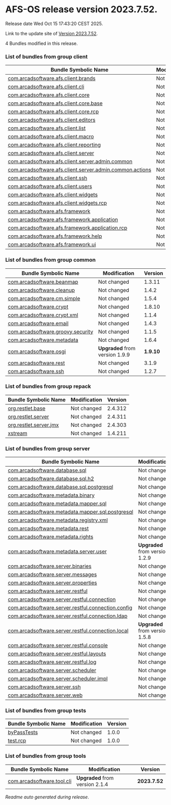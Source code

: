 # AFS-OS release version 2023.7.52.

Release date Wed Oct 15 17:43:20 CEST 2025.

Link to the update site of [Version 2023.7.52](https://github.com/ARCAD-Software/AFS/releases/download/2023.7.52/).

4 Bundles modified in this release.



### List of bundles from group **client**

Bundle Symbolic Name | Modification | Version
-------------------- | ------------ | -------
[com.arcadsoftware.afs.client.brands](bundles/client/afs.client.brands) | Not changed | 1.0.4
[com.arcadsoftware.afs.client.cli](bundles/client/afs.client.cli) | Not changed | 1.3.3
[com.arcadsoftware.afs.client.core](bundles/client/afs.client.core) | Not changed | 1.4.9
[com.arcadsoftware.afs.client.core.base](bundles/client/afs.client.core.base) | Not changed | 1.6.4
[com.arcadsoftware.afs.client.core.rcp](bundles/client/afs.client.core.rcp) | Not changed | 1.3.3
[com.arcadsoftware.afs.client.editors](bundles/client/afs.client.editors) | Not changed | 1.2.4
[com.arcadsoftware.afs.client.list](bundles/client/afs.client.list) | Not changed | 1.3.3
[com.arcadsoftware.afs.client.macro](bundles/client/afs.client.macro) | Not changed | 1.2.3
[com.arcadsoftware.afs.client.reporting](bundles/client/afs.client.reporting) | Not changed | 1.5.4
[com.arcadsoftware.afs.client.server](bundles/client/afs.client.server) | Not changed | 1.5.5
[com.arcadsoftware.afs.client.server.admin.common](bundles/client/afs.client.server.admin.common) | Not changed | 1.3.3
[com.arcadsoftware.afs.client.server.admin.common.actions](bundles/client/afs.client.server.admin.common.actions) | Not changed | 1.3.3
[com.arcadsoftware.afs.client.ssh](bundles/client/afs.client.ssh) | Not changed | 2.2.7
[com.arcadsoftware.afs.client.users](bundles/client/afs.client.users) | Not changed | 1.4.4
[com.arcadsoftware.afs.client.widgets](bundles/client/afs.client.widgets) | Not changed | 1.2.4
[com.arcadsoftware.afs.client.widgets.rcp](bundles/client/afs.client.widgets.rcp) | Not changed | 1.3.3
[com.arcadsoftware.afs.framework](bundles/client/afs.framework) | Not changed | 1.2.3
[com.arcadsoftware.afs.framework.application](bundles/client/afs.framework.application) | Not changed | 1.3.5
[com.arcadsoftware.afs.framework.application.rcp](bundles/client/afs.framework.application.rcp) | Not changed | 1.3.4
[com.arcadsoftware.afs.framework.help](bundles/client/afs.framework.help) | Not changed | 1.2.3
[com.arcadsoftware.afs.framework.ui](bundles/client/afs.framework.ui) | Not changed | 1.4.3



### List of bundles from group **common**

Bundle Symbolic Name | Modification | Version
-------------------- | ------------ | -------
[com.arcadsoftware.beanmap](bundles/common/beanmap) | Not changed | 1.3.11
[com.arcadsoftware.cleanup](bundles/common/cleanup) | Not changed | 1.4.2
[com.arcadsoftware.cm.simple](bundles/common/cm.simple) | Not changed | 1.5.4
[com.arcadsoftware.crypt](bundles/common/crypt) | Not changed | 1.8.10
[com.arcadsoftware.crypt.xml](bundles/common/crypt.xml) | Not changed | 1.1.4
[com.arcadsoftware.email](bundles/common/email) | Not changed | 1.4.3
[com.arcadsoftware.groovy.security](bundles/common/groovy.security) | Not changed | 1.1.5
[com.arcadsoftware.metadata](bundles/common/metadata) | Not changed | 1.6.4
[com.arcadsoftware.osgi](bundles/common/osgi) | **Upgraded** from version 1.9.9 | **1.9.10**
[com.arcadsoftware.rest](bundles/common/rest) | Not changed | 3.1.9
[com.arcadsoftware.ssh](bundles/common/ssh) | Not changed | 1.2.7



### List of bundles from group **repack**

Bundle Symbolic Name | Modification | Version
-------------------- | ------------ | -------
[org.restlet.base](bundles/repack/org.restlet.base) | Not changed | 2.4.312
[org.restlet.server](bundles/repack/org.restlet.server) | Not changed | 2.4.311
[org.restlet.server.jmx](bundles/repack/org.restlet.server.jmx) | Not changed | 2.4.303
[xstream](bundles/repack/xstream) | Not changed | 1.4.211



### List of bundles from group **server**

Bundle Symbolic Name | Modification | Version
-------------------- | ------------ | -------
[com.arcadsoftware.database.sql](bundles/server/database.sql) | Not changed | 2.3.10
[com.arcadsoftware.database.sql.h2](bundles/server/database.sql.h2) | Not changed | 3.1.3
[com.arcadsoftware.database.sql.postgresql](bundles/server/database.sql.postgresql) | Not changed | 1.2.3
[com.arcadsoftware.metadata.binary](bundles/server/metadata.binary) | Not changed | 1.2.6
[com.arcadsoftware.metadata.mapper.sql](bundles/server/metadata.mapper.sql) | Not changed | 1.5.4
[com.arcadsoftware.metadata.mapper.sql.postgresql](bundles/server/metadata.mapper.sql.postgresql) | Not changed | 1.1.2
[com.arcadsoftware.metadata.registry.xml](bundles/server/metadata.registry.xml) | Not changed | 1.2.5
[com.arcadsoftware.metadata.rest](bundles/server/metadata.rest) | Not changed | 1.4.12
[com.arcadsoftware.metadata.rights](bundles/server/metadata.rights) | Not changed | 1.3.3
[com.arcadsoftware.metadata.server.user](bundles/server/metadata.server.user) | **Upgraded** from version 1.2.9 | **1.2.10**
[com.arcadsoftware.server.binaries](bundles/server/server.binaries) | Not changed | 1.2.8
[com.arcadsoftware.server.messages](bundles/server/server.messages) | Not changed | 1.2.3
[com.arcadsoftware.server.properties](bundles/server/server.properties) | Not changed | 1.2.3
[com.arcadsoftware.server.restful](bundles/server/server.restful) | Not changed | 3.1.10
[com.arcadsoftware.server.restful.connection](bundles/server/server.restful.connection) | Not changed | 2.1.9
[com.arcadsoftware.server.restful.connection.config](bundles/server/server.restful.connection.config) | Not changed | 1.3.3
[com.arcadsoftware.server.restful.connection.ldap](bundles/server/server.restful.connection.ldap) | Not changed | 2.4.8
[com.arcadsoftware.server.restful.connection.local](bundles/server/server.restful.connection.local) | **Upgraded** from version 1.5.8 | **1.5.9**
[com.arcadsoftware.server.restful.console](bundles/server/server.restful.console) | Not changed | 1.4.5
[com.arcadsoftware.server.restful.layouts](bundles/server/server.restful.layouts) | Not changed | 9.6.4
[com.arcadsoftware.server.restful.log](bundles/server/server.restful.log) | Not changed | 1.2.0
[com.arcadsoftware.server.scheduler](bundles/server/server.scheduler) | Not changed | 1.3.3
[com.arcadsoftware.server.scheduler.impl](bundles/server/server.scheduler.impl) | Not changed | 1.3.3
[com.arcadsoftware.server.ssh](bundles/server/server.ssh) | Not changed | 2.3.10
[com.arcadsoftware.server.web](bundles/server/server.web) | Not changed | 1.2.5



### List of bundles from group **tests**

Bundle Symbolic Name | Modification | Version
-------------------- | ------------ | -------
[byPassTests](bundles/tests/byPassTests) | Not changed | 1.0.0
[test.rcp](bundles/tests/test_RCP) | Not changed | 1.0.0



### List of bundles from group **tools**

Bundle Symbolic Name | Modification | Version
-------------------- | ------------ | -------
[com.arcadsoftware.tool.cli](bundles/tools/tool.cli) | **Upgraded** from version 2.1.4 | **2023.7.52**






*Readme auto generated during release*.
